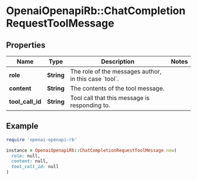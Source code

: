 # OpenaiOpenapiRb::ChatCompletionRequestToolMessage

## Properties

| Name | Type | Description | Notes |
| ---- | ---- | ----------- | ----- |
| **role** | **String** | The role of the messages author, in this case &#x60;tool&#x60;. |  |
| **content** | **String** | The contents of the tool message. |  |
| **tool_call_id** | **String** | Tool call that this message is responding to. |  |

## Example

```ruby
require 'openai-openapi-rb'

instance = OpenaiOpenapiRb::ChatCompletionRequestToolMessage.new(
  role: null,
  content: null,
  tool_call_id: null
)
```

